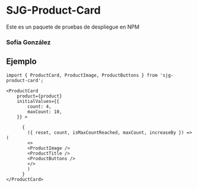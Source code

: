 # SJG-Product-Card

Este es un paquete de pruebas de despliegue en NPM

### Sofía González

## Ejemplo

```
import { ProductCard, ProductImage, ProductButtons } from 'sjg-product-card';
```


```
<ProductCard
    product={product}
    initialValues={{
        count: 4,
        maxCount: 10,
    }} >
    
      {
        ({ reset, count, isMaxCountReached, maxCount, increaseBy }) => (
        <>
        <ProductImage />
        <ProductTitle />
        <ProductButtons />
        </>
        )
      }
</ProductCard>
```
